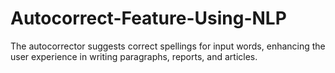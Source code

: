 # Autocorrect-Feature-Using-NLP
The autocorrector suggests correct spellings for input words, enhancing the user experience in writing paragraphs, reports, and articles.
